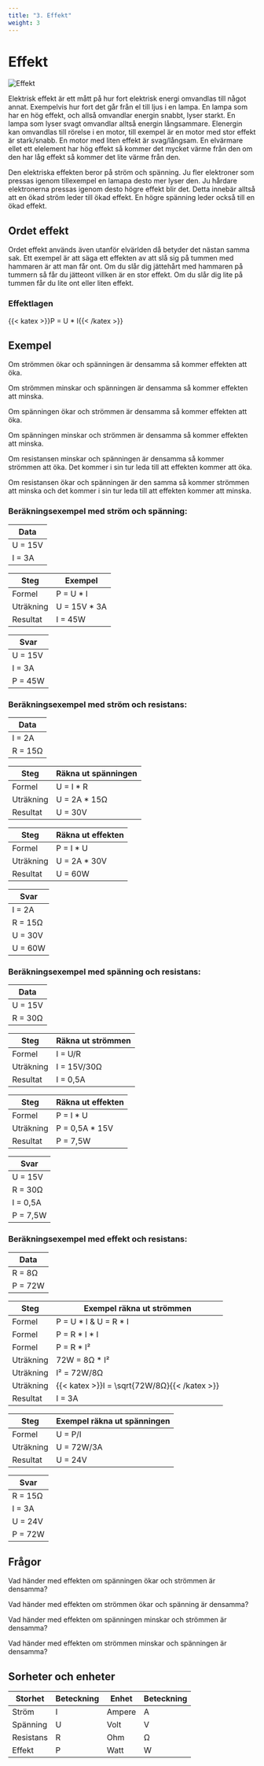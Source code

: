 ```yaml
---
title: "3. Effekt"
weight: 3
---
```

# Effekt

![Effekt](/effekt.jpeg)

Elektrisk effekt är ett mått på hur fort elektrisk energi omvandlas till något annat. Exempelvis hur fort det går från el till ljus i en lampa. En lampa som har en hög effekt, och allså omvandlar energin snabbt, lyser starkt. En lampa som lyser svagt omvandlar alltså energin långsammare. Elenergin kan omvandlas till rörelse i en motor, till exempel är en motor med stor effekt är stark/snabb. En motor med liten effekt är svag/långsam. En elvärmare ellet ett elelement har hög effekt så kommer det mycket värme från den om den har låg effekt så kommer det lite värme från den.

Den elektriska effekten beror på ström och spänning. Ju fler elektroner som pressas igenom tillexempel en lamapa desto mer lyser den. Ju hårdare elektronerna pressas igenom desto högre effekt blir det. Detta innebär alltså att en ökad ström leder till ökad effekt. En högre spänning leder också till en ökad effekt.

## Ordet effekt

Ordet effekt används även utanför elvärlden då betyder det nästan samma sak. Ett exempel är att säga ett effekten av att slå sig på tummen med hammaren är att man får ont. Om du slår dig jättehårt med hammaren på tummern så får du jätteont villken är en stor effekt. Om du slår dig lite på tummen får du lite ont eller liten effekt.

### Effektlagen
{{< katex >}}P = U * I{{< /katex >}}


## Exempel

Om strömmen ökar och spänningen är densamma så kommer effekten att öka.

Om strömmen minskar och spänningen är densamma så kommer effekten att minska.

Om spänningen ökar och strömmen är densamma så kommer effekten att öka.

Om spänningen minskar och strömmen är densamma så kommer effekten att minska.

Om resistansen minskar och spänningen är densamma så kommer strömmen att öka. Det kommer i sin tur leda till att effekten kommer att öka.

Om resistansen ökar och spänningen är den samma så kommer strömmen att minska och det kommer i sin tur leda till att effekten kommer att minska.

### Beräkningsexempel med ström och spänning:

| Data       |
| ---------- |
| U = 15V    | 
| I = 3A     | 

| Steg      | Exempel      |
| --------- | ------------ |
| Formel    | P = U * I     |
| Uträkning | U = 15V * 3A   |
| Resultat  | I = 45W       |

| Svar      |
| ---------- |
| U = 15V    |
| I = 3A     | 
| P = 45W     |

### Beräkningsexempel med ström och resistans:

| Data       |
| ---------- |
| I = 2A     | 
| R = 15Ω    | 


| Steg      | Räkna ut spänningen |
| --------- | ------------ |
| Formel    | U = I * R    |
| Uträkning | U = 2A * 15Ω |
| Resultat  | U = 30V      |


| Steg      | Räkna ut effekten |
| --------- | ------------ |
| Formel    | P = I * U    |
| Uträkning | U = 2A * 30V |
| Resultat  | U = 60W     |

| Svar       |
| ---------- |
| I = 2A     | 
| R = 15Ω    | 
| U = 30V    | 
| U = 60W    | 


### Beräkningsexempel med spänning och resistans:

| Data       |
| ---------- |
| U = 15V    | 
| R = 30Ω    | 

| Steg       | Räkna ut strömmen |
| ---------- | ------------- |
| Formel     | I = U/R       |
| Uträkning  | I = 15V/30Ω |
| Resultat   | I = 0,5A      |

| Steg      | Räkna ut effekten |
| --------- | ------------ |
| Formel    | P = I * U    |
| Uträkning | P = 0,5A * 15V |
| Resultat  | P = 7,5W     |

| Svar       |
| ---------- |
| U = 15V    | 
| R = 30Ω    | 
| I = 0,5A   |
| P = 7,5W   |

### Beräkningsexempel med effekt och resistans:

| Data       |
| ---------- |
| R = 8Ω    | 
| P = 72W     | 

| Steg      | Exempel räkna ut strömmen |
| --------- | ------------ |
| Formel    | P = U * I & U = R * I    |
| Formel    | P = R * I * I |
| Formel    | P = R * I² |
| Uträkning | 72W = 8Ω * I² |
| Uträkning | I² = 72W/8Ω   |
| Uträkning | {{< katex >}}I = \sqrt{72W/8Ω}{{< /katex >}}  |
| Resultat  | I = 3A        |

| Steg      | Exempel räkna ut spänningen |
| --------- | ------------ |
| Formel    | U = P/I       |
| Uträkning | U = 72W/3A    |
| Resultat  | U = 24V        |

| Svar       |
| ---------- |
| R = 15Ω    |
| I = 3A     | 
| U = 24V    |
| P = 72W    | 

## Frågor

Vad händer med effekten om spänningen ökar och strömmen är densamma?

Vad händer med effekten om strömmen ökar och spänning är densamma?

Vad händer med effekten om spänningen minskar och strömmen är densamma?

Vad händer med effekten om strömmen minskar och spänningen är densamma?

## Sorheter och enheter
| Storhet     | Beteckning | Enhet       | Beteckning |
| ----------- | ---------- | ----------- | ---------- |
| Ström       | I          | Ampere      | A          |
| Spänning    | U          | Volt        | V          |
| Resistans    | R          | Ohm         | Ω          |
| Effekt      | P          | Watt        | W          |
